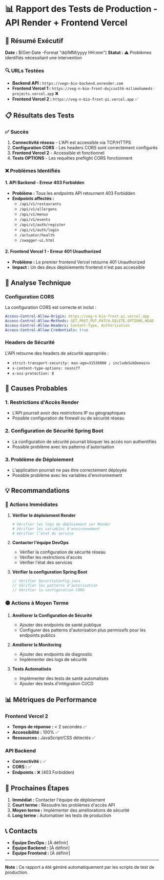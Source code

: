 # 📊 Rapport des Tests de Production - API Render + Frontend Vercel

## 🎯 Résumé Exécutif

**Date :** $(Get-Date -Format "dd/MM/yyyy HH:mm")
**Statut :** ⚠️ Problèmes identifiés nécessitant une intervention

### 🔍 URLs Testées
- **Backend API :** `https://vegn-bio-backend.onrender.com`
- **Frontend Vercel 1 :** `https://veg-n-bio-front-dujcso1tk-milimohameds-projects.vercel.app` ❌
- **Frontend Vercel 2 :** `https://veg-n-bio-front-pi.vercel.app` ✅

## 📋 Résultats des Tests

### ✅ **Succès**
1. **Connectivité réseau** - L'API est accessible via TCP/HTTPS
2. **Configuration CORS** - Les headers CORS sont correctement configurés
3. **Frontend Vercel 2** - Accessible et fonctionnel
4. **Tests OPTIONS** - Les requêtes preflight CORS fonctionnent

### ❌ **Problèmes Identifiés**

#### 1. **API Backend - Erreur 403 Forbidden**
- **Problème :** Tous les endpoints API retournent 403 Forbidden
- **Endpoints affectés :**
  - `/api/v1/restaurants`
  - `/api/v1/allergens`
  - `/api/v1/menus`
  - `/api/v1/events`
  - `/api/v1/auth/register`
  - `/api/v1/auth/login`
  - `/actuator/health`
  - `/swagger-ui.html`

#### 2. **Frontend Vercel 1 - Erreur 401 Unauthorized**
- **Problème :** Le premier frontend Vercel retourne 401 Unauthorized
- **Impact :** Un des deux déploiements frontend n'est pas accessible

## 🔧 Analyse Technique

### Configuration CORS
La configuration CORS est correcte et inclut :
```yaml
Access-Control-Allow-Origin: https://veg-n-bio-front-pi.vercel.app
Access-Control-Allow-Methods: GET,POST,PUT,PATCH,DELETE,OPTIONS,HEAD
Access-Control-Allow-Headers: Content-Type, Authorization
Access-Control-Allow-Credentials: true
```

### Headers de Sécurité
L'API retourne des headers de sécurité appropriés :
- `strict-transport-security: max-age=31536000 ; includeSubDomains`
- `x-content-type-options: nosniff`
- `x-xss-protection: 0`

## 🚨 Causes Probables

### 1. **Restrictions d'Accès Render**
- L'API pourrait avoir des restrictions IP ou géographiques
- Possible configuration de firewall ou de sécurité réseau

### 2. **Configuration de Sécurité Spring Boot**
- La configuration de sécurité pourrait bloquer les accès non authentifiés
- Possible problème avec les patterns d'autorisation

### 3. **Problème de Déploiement**
- L'application pourrait ne pas être correctement déployée
- Possible problème avec les variables d'environnement

## 💡 Recommandations

### 🔴 **Actions Immédiates**

1. **Vérifier le déploiement Render**
   ```bash
   # Vérifier les logs de déploiement sur Render
   # Vérifier les variables d'environnement
   # Vérifier l'état du service
   ```

2. **Contacter l'équipe DevOps**
   - Vérifier la configuration de sécurité réseau
   - Vérifier les restrictions d'accès
   - Vérifier l'état des services

3. **Vérifier la configuration Spring Boot**
   ```java
   // Vérifier SecurityConfig.java
   // Vérifier les patterns d'autorisation
   // Vérifier la configuration CORS
   ```

### 🟡 **Actions à Moyen Terme**

1. **Améliorer la Configuration de Sécurité**
   - Ajouter des endpoints de santé publique
   - Configurer des patterns d'autorisation plus permissifs pour les endpoints publics

2. **Améliorer la Monitoring**
   - Ajouter des endpoints de diagnostic
   - Implémenter des logs de sécurité

3. **Tests Automatisés**
   - Implémenter des tests de santé automatisés
   - Ajouter des tests d'intégration CI/CD

## 📊 Métriques de Performance

### Frontend Vercel 2
- **Temps de réponse :** < 2 secondes ✅
- **Accessibilité :** 100% ✅
- **Ressources :** JavaScript/CSS détectés ✅

### API Backend
- **Connectivité :** ✅
- **CORS :** ✅
- **Endpoints :** ❌ (403 Forbidden)

## 🎯 Prochaines Étapes

1. **Immédiat :** Contacter l'équipe de déploiement
2. **Court terme :** Résoudre les problèmes d'accès API
3. **Moyen terme :** Implémenter des améliorations de sécurité
4. **Long terme :** Automatiser les tests de production

## 📞 Contacts

- **Équipe DevOps :** [À définir]
- **Équipe Backend :** [À définir]
- **Équipe Frontend :** [À définir]

---

**Note :** Ce rapport a été généré automatiquement par les scripts de test de production.
